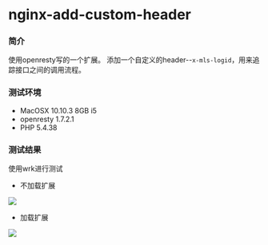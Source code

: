 # nginx-add-custom-header

### 简介 ###

使用openresty写的一个扩展。
添加一个自定义的header--`x-mls-logid`，用来追踪接口之间的调用流程。

### 测试环境 ###

* MacOSX 10.10.3 8GB i5
* openresty 1.7.2.1
* PHP 5.4.38

### 测试结果 ###

使用wrk进行测试

* 不加载扩展

![](https://github.com/pein0119/nginx-add-custom-header/blob/master/img/test1.png?raw=true) 

* 加载扩展

![](https://github.com/pein0119/nginx-add-custom-header/blob/master/img/test2.png?raw=true) 
